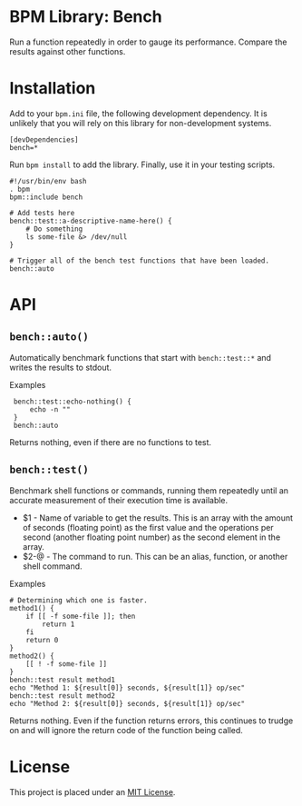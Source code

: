 BPM Library: Bench
==================

Run a function repeatedly in order to gauge its performance. Compare the results against other functions.


Installation
============

Add to your `bpm.ini` file, the following development dependency. It is unlikely that you will rely on this library for non-development systems.

    [devDependencies]
    bench=*

Run `bpm install` to add the library. Finally, use it in your testing scripts.

    #!/usr/bin/env bash
    . bpm
    bpm::include bench

    # Add tests here
    bench::test::a-descriptive-name-here() {
        # Do something
        ls some-file &> /dev/null
    }

    # Trigger all of the bench test functions that have been loaded.
    bench::auto


API
===


[//]: # (AUTOGENERATED FROM libbench - START)

`bench::auto()`
---------------

Automatically benchmark functions that start with `bench::test::*` and writes the results to stdout.

Examples

     bench::test::echo-nothing() {
         echo -n ""
     }
     bench::auto

Returns nothing, even if there are no functions to test.


`bench::test()`
---------------

Benchmark shell functions or commands, running them repeatedly until an accurate measurement of their execution time is available.

* $1   - Name of variable to get the results. This is an array with the amount of seconds (floating point) as the first value and the operations per second (another floating point number) as the second element in the array.
* $2-@ - The command to run. This can be an alias, function, or another shell command.

Examples

    # Determining which one is faster.
    method1() {
        if [[ -f some-file ]]; then
            return 1
        fi
        return 0
    }
    method2() {
        [[ ! -f some-file ]]
    }
    bench::test result method1
    echo "Method 1: ${result[0]} seconds, ${result[1]} op/sec"
    bench::test result method2
    echo "Method 2: ${result[0]} seconds, ${result[1]} op/sec"

Returns nothing. Even if the function returns errors, this continues to trudge on and will ignore the return code of the function being called.

[//]: # (AUTOGENERATED FROM libbench - END)


License
=======

This project is placed under an [MIT License](LICENSE.md).
